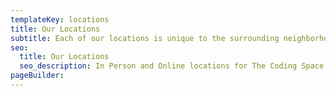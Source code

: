 ```yaml
---
templateKey: locations
title: Our Locations
subtitle: Each of our locations is unique to the surrounding neighborhood.
seo:
  title: Our Locations
  seo_description: In Person and Online locations for The Coding Space!
pageBuilder:
---
```

